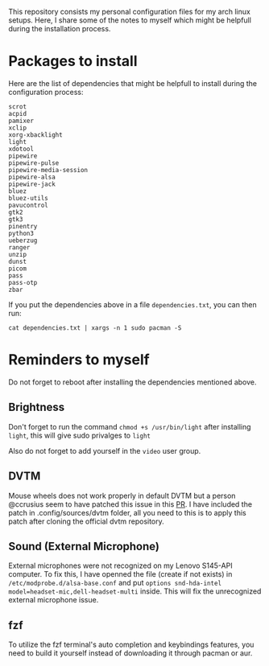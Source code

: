 This repository consists my personal configuration files for my arch linux
setups. Here, I share some of the notes to myself which might be helpfull
during the installation process.

# Packages to install

Here are the list of dependencies that might be helpfull to install during the
configuration process:

```
scrot
acpid
pamixer
xclip
xorg-xbacklight
light
xdotool
pipewire
pipewire-pulse
pipewire-media-session
pipewire-alsa
pipewire-jack
bluez
bluez-utils
pavucontrol
gtk2
gtk3
pinentry
python3
ueberzug
ranger
unzip
dunst
picom
pass
pass-otp
zbar
```

If you put the dependencies above in a file `dependencies.txt`, you can then
run:

```
cat dependencies.txt | xargs -n 1 sudo pacman -S
```

# Reminders to myself

Do not forget to reboot after installing the dependencies mentioned above.

## Brightness

Don't forget to run the command `chmod +s /usr/bin/light` after installing
`light`, this will give sudo privalges to `light`

Also do not forget to add yourself in the `video` user group.

## DVTM

Mouse wheels does not work properly in default DVTM but a person @ccrusius seem
to have patched this issue in this
[PR](https://github.com/martanne/dvtm/pull/104). I have included the patch in
.config/sources/dvtm folder, all you need to this is to apply this patch after
cloning the official dvtm repository.

## Sound (External Microphone)

External microphones were not recognized on my Lenovo S145-API computer. To fix
this, I have openned the file (create if not exists) in
``/etc/modprobe.d/alsa-base.conf`` and put ``options snd-hda-intel
model=headset-mic,dell-headset-multi`` inside. This will fix the unrecognized
external microphone issue.

## fzf

To utilize the fzf terminal's auto completion and keybindings features, you
need to build it yourself instead of downloading it through pacman or aur.

